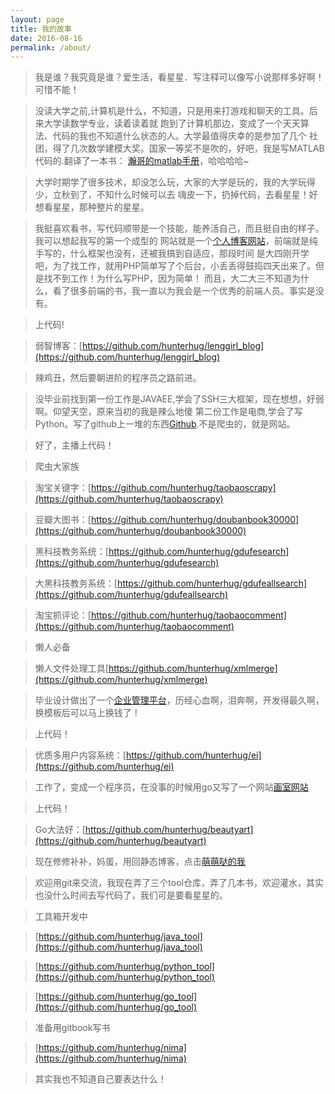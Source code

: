```yaml
---
layout: page
title: 我的故事
date: 2016-08-16
permalink: /about/
---
```


>我是谁？我究竟是谁？爱生活，看星星．写注释可以像写小说那样多好啊！可惜不能！

>没读大学之前,计算机是什么，不知道，只是用来打游戏和聊天的工具。后来大学读数学专业，读着读着就
跑到了计算机那边，变成了一个天天算法、代码的我也不知道什么状态的人。大学最值得庆幸的是参加了几个
社团，得了几次数学建模大奖。国家一等奖不是吹的，好吧，我是写MATLAB代码的.翻译了一本书：
[瀚哥的matlab手册](http://www.lenggirl.com/matlab.pdf)，哈哈哈哈~

>大学时期学了很多技术，却没怎么玩，大家的大学是玩的，我的大学玩得少，立秋到了，不知什么时候可以去
嗨皮一下，扔掉代码，去看星星！好想看星星，那种整片的星星。

>我挺喜欢看书，写代码顺带是一个技能，能养活自己，而且挺自由的样子。我可以想起我写的第一个成型的
网站就是一个[个人博客网站](http://php.lenggirl.com/)，前端就是纯手写的，什么框架也没有，还被我搞到自适应，那段时间
是大四刚开学吧，为了找工作，就用PHP简单写了个后台，小丢丢得鼓捣四天出来了。但是找不到工作！为什么写PHP，因为简单！
而且，大二大三不知道为什么，看了很多前端的书，我一直以为我会是一个优秀的前端人员。事实是没有。

>上代码!

>弱智博客：[https://github.com/hunterhug/lenggirl_blog](https://github.com/hunterhug/lenggirl_blog)

>辣鸡丑，然后要朝进阶的程序员之路前进。

>没毕业前找到第一份工作是JAVAEE,学会了SSH三大框架，现在想想，好弱啊。仰望天空，原来当初的我是辣么地傻
第二份工作是电商,学会了写Python。写了github上一堆的东西[Github](https://www.github.com/hunterhug).不是爬虫的，就是网站。

>好了，主播上代码！

> 爬虫大家族

>淘宝关键字：[https://github.com/hunterhug/taobaoscrapy](https://github.com/hunterhug/taobaoscrapy)

>豆瓣大图书：[https://github.com/hunterhug/doubanbook30000](https://github.com/hunterhug/doubanbook30000)

>黑科技教务系统：[https://github.com/hunterhug/gdufesearch](https://github.com/hunterhug/gdufesearch)

>大黑科技教务系统：[https://github.com/hunterhug/gdufeallsearch](https://github.com/hunterhug/gdufeallsearch)

>淘宝抓评论：[https://github.com/hunterhug/taobaocomment](https://github.com/hunterhug/taobaocomment)

>懒人必备

>懒人文件处理工具[https://github.com/hunterhug/xmlmerge](https://github.com/hunterhug/xmlmerge)

>毕业设计做出了一个[企业管理平台](http://ei.lenggirl.com/)，历经心血啊，泪奔啊，开发得最久啊，换模板后可以马上换钱了！

>上代码！

>优质多用户内容系统：[https://github.com/hunterhug/ei](https://github.com/hunterhug/ei)

>工作了，变成一个程序员，在没事的时候用go又写了一个网站[画室网站](http://beauty.lenggirl.com/)

>上代码！

>Go大法好：[https://github.com/hunterhug/beautyart](https://github.com/hunterhug/beautyart)

>现在修修补补，妈蛋，用回静态博客，点击[萌萌哒的我](https://github.com/hunterhug/hunterhug.github.io)

>欢迎用git来交流，我现在弄了三个tool仓库，弄了几本书，欢迎灌水，其实也没什么时间去写代码了，我们可是要看星星的。

>工具箱开发中

>[https://github.com/hunterhug/java_tool](https://github.com/hunterhug/java_tool)

>[https://github.com/hunterhug/python_tool](https://github.com/hunterhug/python_tool)

>[https://github.com/hunterhug/go_tool](https://github.com/hunterhug/go_tool)

>准备用gitbook写书

>[https://github.com/hunterhug/nima](https://github.com/hunterhug/nima)

>其实我也不知道自己要表达什么！

<img alt="" src="https://raw.githubusercontent.com/hunterhug/hunterhug.github.io/master/img/mylove.jpg"/>
